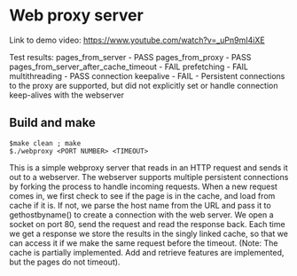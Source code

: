 # Web proxy server

Link to demo video: https://www.youtube.com/watch?v=_uPn9mI4iXE

Test results:
pages_from_server - PASS
pages_from_proxy  - PASS
pages_from_server_after_cache_timeout - FAIL
prefetching       - FAIL
multithreading  - PASS
connection keepalive - FAIL - Persistent connections to the proxy are supported, but did not explicitly set or handle connection keep-alives with the webserver

## Build and make
```
$make clean ; make
$./webproxy <PORT NUMBER> <TIMEOUT>
```

This is a simple webproxy server that reads in an HTTP request and sends it out to a webserver.
The webserver supports multiple persistent connections by forking the process to handle incoming requests.
When a new request comes in, we first check to see if the page is in the cache, and load from cache if it is. If not, we parse the host name from the URL and pass it to gethostbyname() to create a connection with the web server. We open a socket on port 80, send the request and read the response back. Each time we get a response we store the results in the singly linked cache, so that we can access it if we make the same request before the timeout. (Note: The cache is partially implemented. Add and retrieve features are implemented, but the pages do not timeout).
